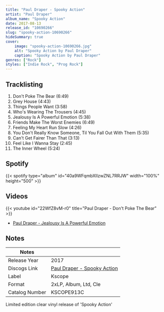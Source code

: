 ```yaml
---
title: "Paul Draper - Spooky Action"
artist: "Paul Draper"
album_name: "Spooky Action"
date: 2017-08-13
release_id: "10690266"
slug: "spooky-action-10690266"
hideSummary: true
cover:
    image: "spooky-action-10690266.jpg"
    alt: "Spooky Action by Paul Draper"
    caption: "Spooky Action by Paul Draper"
genres: ["Rock"]
styles: ["Indie Rock", "Prog Rock"]
---
```

## Tracklisting
1. Don't Poke The Bear (6:49)
2. Grey House (4:43)
3. Things People Want (3:58)
4. Who's Wearing The Trousers (4:45)
5. Jealousy Is A Powerful Emotion (5:38)
6. Friends Make The Worst Enemies (6:49)
7. Feeling My Heart Run Slow (4:26)
8. You Don't Really Know Someone, Til You Fall Out With Them (5:35)
9. Can't Get Fairer Than That (3:13)
10. Feel Like I Wanna Stay (2:45)
11. The Inner Wheel (5:24)
## Spotify
{{< spotify type="album" id="40a9WFqmbXlIzwZNL7RRJW" width="100%" height="500" >}}

## Videos
{{< youtube id="22WfZ8vM-r0" title="Paul Draper - Don't Poke The Bear" >}}
- [Paul Draper - Jealousy Is A Powerful Emotion](https://www.youtube.com/watch?v=fGbqK0wPVwk)

## Notes
| Notes          |             |
| ---------------| ----------- |
| Release Year   | 2017 |
| Discogs Link   | [Paul Draper - Spooky Action](https://www.discogs.com/release/10690266-Paul-Draper-Spooky-Action) |
| Label          | Kscope |
| Format         | 2xLP, Album, Ltd, Cle |
| Catalog Number | KSCOPE913C |

Limited edition clear vinyl release of 'Spooky Action'
